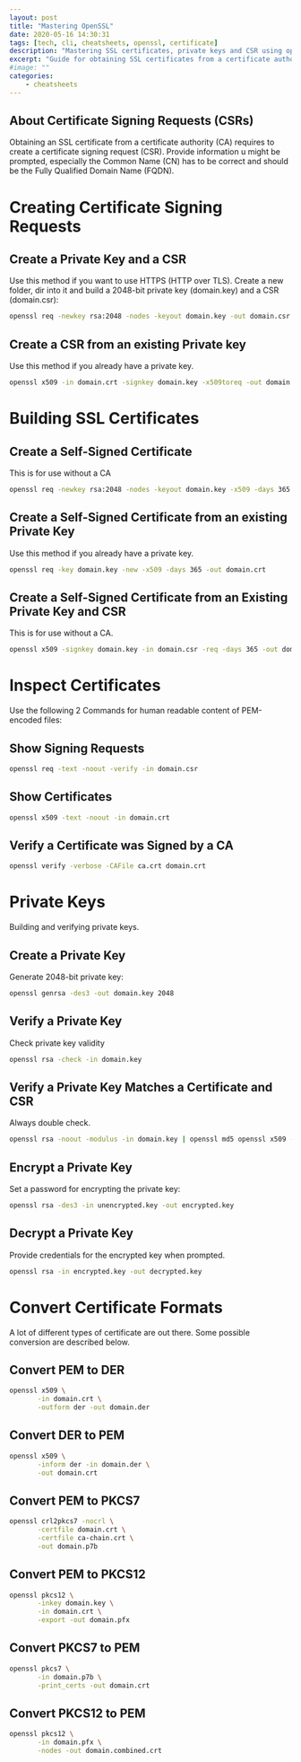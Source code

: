 ```yaml
---
layout: post
title: "Mastering OpenSSL"
date: 2020-05-16 14:30:31
tags: [tech, cli, cheatsheets, openssl, certificate]
description: "Mastering SSL certificates, private keys and CSR using openSSL."
excerpt: "Guide for obtaining SSL certificates from a certificate authority"
#image: ""
categories:
    - cheatsheets
---
```


## About Certificate Signing Requests (CSRs)
Obtaining an SSL certificate from a certificate authority (CA) requires to create a certificate signing request (CSR). Provide information u might be prompted, especially the Common Name (CN) has to be correct and should be the Fully Qualified Domain Name (FQDN).

# Creating Certificate Signing Requests
## Create a Private Key and a CSR
Use this method if you want to use HTTPS (HTTP over TLS). Create a new folder, dir into it and build a 2048-bit private key (domain.key) and a CSR (domain.csr):
```bash
openssl req -newkey rsa:2048 -nodes -keyout domain.key -out domain.csr
```

## Create a CSR from an existing Private key
Use this method if you already have a private key.
```bash
openssl x509 -in domain.crt -signkey domain.key -x509toreq -out domain.csr
```
# Building SSL Certificates
## Create a Self-Signed Certificate
This is for use without a CA
```bash
openssl req -newkey rsa:2048 -nodes -keyout domain.key -x509 -days 365 -out domain.crt
```

## Create a Self-Signed Certificate from an existing Private Key
Use this method if you already have a private key.
```bash
openssl req -key domain.key -new -x509 -days 365 -out domain.crt
```

## Create a Self-Signed Certificate from an Existing Private Key and CSR
This is for use without a CA.
```bash
openssl x509 -signkey domain.key -in domain.csr -req -days 365 -out domain.crt  openssl x509 -signkey domain.key -in domain.csr -req -days 365 -out domain.crt
```
# Inspect Certificates
Use the following 2 Commands for human readable content of PEM-encoded files:

## Show Signing Requests
```bash
openssl req -text -noout -verify -in domain.csr
```

## Show Certificates
```bash
openssl x509 -text -noout -in domain.crt  
```

## Verify a Certificate was Signed by a CA
```bash
openssl verify -verbose -CAFile ca.crt domain.crt
```
# Private Keys
Building and verifying private keys.

## Create a Private Key
Generate 2048-bit private key:
```bash
openssl genrsa -des3 -out domain.key 2048
```

## Verify a Private Key
Check private key validity
```bash
openssl rsa -check -in domain.key
```

## Verify a Private Key Matches a Certificate and CSR
Always double check.
```bash
openssl rsa -noout -modulus -in domain.key | openssl md5 openssl x509 -noout -modulus -in domain.crt | openssl md5 openssl req -noout -modulus -in domain.csr | openssl md5
```

## Encrypt a Private Key
Set a password for encrypting the private key:
```bash
openssl rsa -des3 -in unencrypted.key -out encrypted.key
```


## Decrypt a Private Key
Provide credentials for the encrypted key when prompted.
```bash
openssl rsa -in encrypted.key -out decrypted.key
```

# Convert Certificate Formats
A lot of different types of certificate are out there. Some possible conversion are described below.

## Convert PEM to DER
```bash
openssl x509 \
       -in domain.crt \
       -outform der -out domain.der
```

## Convert DER to PEM
```bash
openssl x509 \
       -inform der -in domain.der \
       -out domain.crt
```

## Convert PEM to PKCS7
```bash
openssl crl2pkcs7 -nocrl \
       -certfile domain.crt \
       -certfile ca-chain.crt \
       -out domain.p7b
```

## Convert PEM to PKCS12
```bash
openssl pkcs12 \
       -inkey domain.key \
       -in domain.crt \
       -export -out domain.pfx
```
## Convert PKCS7 to PEM
```bash
openssl pkcs7 \
       -in domain.p7b \
       -print_certs -out domain.crt
```

## Convert PKCS12 to PEM
```bash
openssl pkcs12 \
       -in domain.pfx \
       -nodes -out domain.combined.crt
```